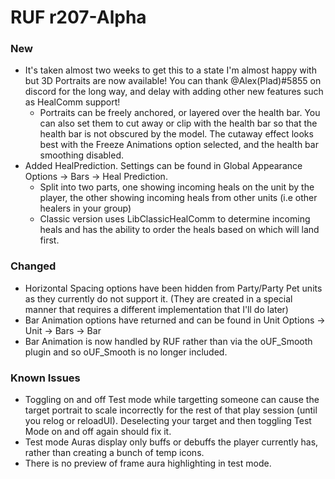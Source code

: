 # RUF r207-Alpha
### New
* It's taken almost two weeks to get this to a state I'm almost happy with but 3D Portraits are now available! You can thank @Alex(Plad)#5855 on discord for the long way, and delay with adding other new features such as HealComm support!
    * Portraits can be freely anchored, or layered over the health bar. You can also set them to cut away or clip with the health bar so that the health bar is not obscured by the model. The cutaway effect looks best with the Freeze Animations option selected, and the health bar smoothing disabled.
* Added HealPrediction. Settings can be found in Global Appearance Options -> Bars -> Heal Prediction.
    * Split into two parts, one showing incoming heals on the unit by the player, the other showing incoming heals from other units (i.e other healers in your group)
    * Classic version uses LibClassicHealComm to determine incoming heals and has the ability to order the heals based on which will land first.

### Changed
* Horizontal Spacing options have been hidden from Party/Party Pet units as they currently do not support it. (They are created in a special manner that requires a different implementation that I'll do later)
* Bar Animation options have returned and can be found in Unit Options -> Unit -> Bars -> Bar
* Bar Animation is now handled by RUF rather than via the oUF_Smooth plugin and so oUF_Smooth is no longer included.


### Known Issues
* Toggling on and off Test mode while targetting someone can cause the target portrait to scale incorrectly for the rest of that play session (until you relog or reloadUI). Deselecting your target and then toggling Test Mode on and off again should fix it.
* Test mode Auras display only buffs or debuffs the player currently has, rather than creating a bunch of temp icons.
* There is no preview of frame aura highlighting in test mode.